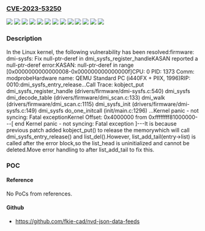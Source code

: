 ### [CVE-2023-53250](https://cve.mitre.org/cgi-bin/cvename.cgi?name=CVE-2023-53250)
![](https://img.shields.io/static/v1?label=Product&message=Linux&color=blue)
![](https://img.shields.io/static/v1?label=Version&message=&color=brightgreen)
![](https://img.shields.io/static/v1?label=Version&message=3ba359ebe914ac3f8c6c832b28007c14c39d3766%20&color=brightgreen)
![](https://img.shields.io/static/v1?label=Version&message=5.19%20&color=brightgreen)
![](https://img.shields.io/static/v1?label=Version&message=660ba678f9998aca6db74f2dd912fa5124f0fa31%20&color=brightgreen)
![](https://img.shields.io/static/v1?label=Version&message=985706bd3bbeffc8737bc05965ca8d24837bc7db%20&color=brightgreen)
![](https://img.shields.io/static/v1?label=Version&message=a724634b2a49f6ff0177a9e19a5a92fc1545e1b7%20&color=brightgreen)
![](https://img.shields.io/static/v1?label=Version&message=a9bfb37d6ba7c376b0d53337a4c5f5ff324bd725%20&color=brightgreen)
![](https://img.shields.io/static/v1?label=Version&message=c66cc3c62870a27ea8f060a7e4c1ad8d26dd3f0d%20&color=brightgreen)
![](https://img.shields.io/static/v1?label=Version&message=ec752973aa721ee281d5441e497364637c626c7b%20&color=brightgreen)
![](https://img.shields.io/static/v1?label=Version&message=ed38d04342dfbe9e5aca745c8b5eb4188a74f0ef%20&color=brightgreen)
![](https://img.shields.io/static/v1?label=Version&message=fdffa4ad8f6bf1ece877edfb807f2b2c729d8578%20&color=brightgreen)
![](https://img.shields.io/static/v1?label=Vulnerability&message=n%2Fa&color=blue)

### Description

In the Linux kernel, the following vulnerability has been resolved:firmware: dmi-sysfs: Fix null-ptr-deref in dmi_sysfs_register_handleKASAN reported a null-ptr-deref error:KASAN: null-ptr-deref in range [0x0000000000000008-0x000000000000000f]CPU: 0 PID: 1373 Comm: modprobeHardware name: QEMU Standard PC (i440FX + PIIX, 1996)RIP: 0010:dmi_sysfs_entry_release...Call Trace: <TASK> kobject_put dmi_sysfs_register_handle (drivers/firmware/dmi-sysfs.c:540) dmi_sysfs dmi_decode_table (drivers/firmware/dmi_scan.c:133) dmi_walk (drivers/firmware/dmi_scan.c:1115) dmi_sysfs_init (drivers/firmware/dmi-sysfs.c:149) dmi_sysfs do_one_initcall (init/main.c:1296) ...Kernel panic - not syncing: Fatal exceptionKernel Offset: 0x4000000 from 0xffffffff81000000---[ end Kernel panic - not syncing: Fatal exception ]---It is because previous patch added kobject_put() to release the memorywhich will call  dmi_sysfs_entry_release() and list_del().However, list_add_tail(entry->list) is called after the error block,so the list_head is uninitialized and cannot be deleted.Move error handling to after list_add_tail to fix this.

### POC

#### Reference
No PoCs from references.

#### Github
- https://github.com/fkie-cad/nvd-json-data-feeds

